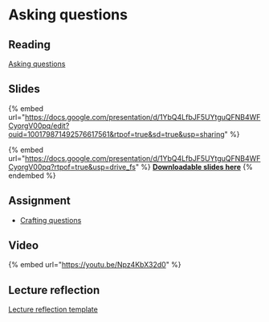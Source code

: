 # Asking questions

## Reading

[Asking questions](https://drive.google.com/file/d/1vaOXzMw4dzGbw0_el9kW3Z59GW0rw-RC/view?usp=sharing)

## Slides

{% embed url="https://docs.google.com/presentation/d/1YbQ4LfbJF5UYtguQFNB4WFCyorgV00pq/edit?ouid=100179871492576617561&rtpof=true&sd=true&usp=sharing" %}

{% embed url="https://docs.google.com/presentation/d/1YbQ4LfbJF5UYtguQFNB4WFCyorgV00pq?rtpof=true&usp=drive_fs" %}
[**Downloadable slides here**](https://docs.google.com/presentation/d/1YbQ4LfbJF5UYtguQFNB4WFCyorgV00pq?rtpof=true\&usp=drive_fs)
{% endembed %}

## Assignment

* [Crafting questions](https://docs.google.com/document/d/1YmvUtPBtZB2GO9uz6OrbmSgBk7MCHs1f/edit?usp=sharing\&ouid=100179871492576617561\&rtpof=true\&sd=true)

## Video

{% embed url="https://youtu.be/Npz4KbX32d0" %}

## Lecture reflection

[Lecture reflection template](https://docs.google.com/document/d/1Q1AQ2izEQp_hO2hbJB6M8MKnzc8UvrGw?rtpof=true\&usp=drive_fs)
